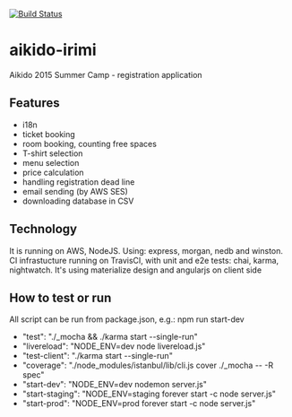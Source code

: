 [![Build Status](https://travis-ci.org/patoi/aikido-irimi.svg?branch=master)](https://travis-ci.org/patoi/aikido-irimi)
# aikido-irimi
Aikido 2015 Summer Camp - registration application

## Features

- i18n
- ticket booking
- room booking, counting free spaces
- T-shirt selection
- menu selection
- price calculation
- handling registration dead line
- email sending (by AWS SES)
- downloading database in CSV

## Technology
It is running on AWS, NodeJS. Using: express, morgan, nedb and winston.
CI infrastucture running on TravisCI, with unit and e2e tests: chai, karma, nightwatch.
It's using materialize design and angularjs on client side 

## How to test or run

All script can be run from package.json, e.g.: npm run start-dev

- "test": "./_mocha && ./karma start --single-run"
- "livereload": "NODE_ENV=dev node livereload.js"
- "test-client": "./karma start --single-run"
- "coverage": "./node_modules/istanbul/lib/cli.js cover ./_mocha -- -R spec"
- "start-dev": "NODE_ENV=dev nodemon server.js"
- "start-staging": "NODE_ENV=staging forever start -c node server.js"
- "start-prod": "NODE_ENV=prod forever start -c node server.js"

